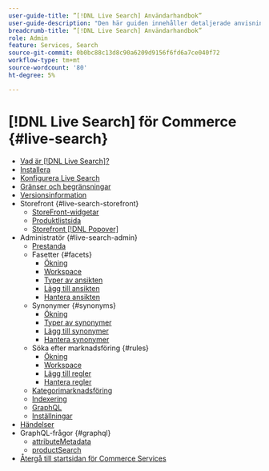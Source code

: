 ```yaml
---
user-guide-title: ”[!DNL Live Search] Användarhandbok”
user-guide-description: "Den här guiden innehåller detaljerade anvisningar om hur du använder [!DNL Live Search] från Adobe Commerce."
breadcrumb-title: ”[!DNL Live Search] Användarhandbok”
role: Admin
feature: Services, Search
source-git-commit: 0b0bc88c13d8c90a6209d9156f6fd6a7ce040f72
workflow-type: tm+mt
source-wordcount: '80'
ht-degree: 5%

---
```


# [!DNL Live Search] för Commerce {#live-search}

- [Vad är  [!DNL Live Search]?](overview.md)
- [Installera](install.md)
- [Konfigurera Live Search](workspace.md)
- [Gränser och begränsningar](boundaries-limits.md)
- [Versionsinformation](release-notes.md)
- Storefront {#live-search-storefront}
   - [StoreFront-widgetar](storefront-widgets.md)
   - [Produktlistsida](plp-styling.md)
   - [Storefront [!DNL Popover]](storefront-popover.md)
- Administratör {#live-search-admin}
   - [Prestanda](performance.md)
   - Fasetter {#facets}
      - [Ökning](facets.md)
      - [Workspace](faceting-workspace.md)
      - [Typer av ansikten](facets-type.md)
      - [Lägg till ansikten](facets-add.md)
      - [Hantera ansikten](facets-manage.md)
   - Synonymer {#synonyms}
      - [Ökning](synonyms.md)
      - [Typer av synonymer](synonyms-type.md)
      - [Lägg till synonymer](synonyms-add.md)
      - [Hantera synonymer](synonyms-manage.md)
   - Söka efter marknadsföring {#rules}
      - [Ökning](rules.md)
      - [Workspace](rules-workspace.md)
      - [Lägg till regler](rules-add.md)
      - [Hantera regler](rules-manage.md)
   - [Kategorimarknadsföring](category-merch.md)
   - [Indexering](indexing.md)
   - [GraphQL](graphql.md)
   - [Inställningar](settings.md)
- [Händelser](events.md)
- GraphQL-frågor {#graphql}
   - [attributeMetadata](https://developer.adobe.com/commerce/services/graphql/live-search/attribute-metadata/)
   - [productSearch](https://developer.adobe.com/commerce/services/graphql/live-search/product-search/)
- [Återgå till startsidan för Commerce Services](https://experienceleague.adobe.com/docs/commerce-merchant-services/user-guides/home.html)